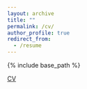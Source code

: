 ```yaml
---
layout: archive
title: ""
permalink: /cv/
author_profile: true
redirect_from:
  - /resume
---
```


{% include base_path %}


[CV](https://www.dropbox.com/home/tex%20importanti/documents%26applications/cv/GiacomoRomaniniCV?preview=RomaniniCV2019.pdf)
